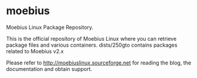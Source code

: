 moebius
=========

Moebius Linux Package Repository.

This is the official repository of Moebius Linux where you can retrieve package files and various containers.
dists/250gto contains packages related to Moebius v2.x

Please refer to http://moebiuslinux.sourceforge.net for reading the blog, the documentation and obtain support.
